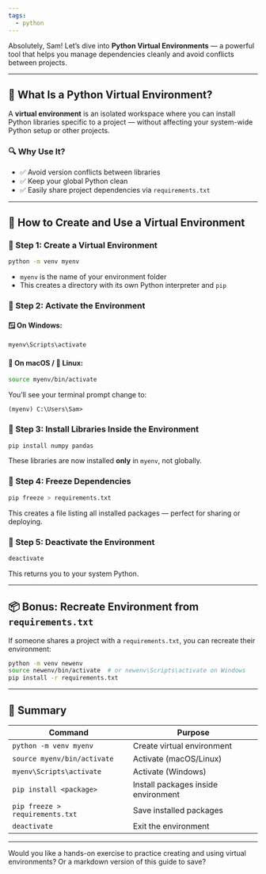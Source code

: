 ```yaml
---
tags:
  - python
---
```

Absolutely, Sam! Let’s dive into **Python Virtual Environments** — a powerful tool that helps you manage dependencies cleanly and avoid conflicts between projects.

---

## 🧰 What Is a Python Virtual Environment?

A **virtual environment** is an isolated workspace where you can install Python libraries specific to a project — without affecting your system-wide Python setup or other projects.

### 🔍 Why Use It?

- ✅ Avoid version conflicts between libraries
- ✅ Keep your global Python clean
- ✅ Easily share project dependencies via `requirements.txt`

---

## 🚀 How to Create and Use a Virtual Environment

### 🔹 Step 1: Create a Virtual Environment

```bash
python -m venv myenv
```

- `myenv` is the name of your environment folder
- This creates a directory with its own Python interpreter and `pip`

### 🔹 Step 2: Activate the Environment

#### 🪟 On Windows:

```bash
myenv\Scripts\activate
```

#### 🍎 On macOS / 🐧 Linux:

```bash
source myenv/bin/activate
```

You’ll see your terminal prompt change to:

```
(myenv) C:\Users\Sam>
```

### 🔹 Step 3: Install Libraries Inside the Environment

```bash
pip install numpy pandas
```

These libraries are now installed **only** in `myenv`, not globally.

### 🔹 Step 4: Freeze Dependencies

```bash
pip freeze > requirements.txt
```

This creates a file listing all installed packages — perfect for sharing or deploying.

### 🔹 Step 5: Deactivate the Environment

```bash
deactivate
```

This returns you to your system Python.

---

## 📦 Bonus: Recreate Environment from `requirements.txt`

If someone shares a project with a `requirements.txt`, you can recreate their environment:

```bash
python -m venv newenv
source newenv/bin/activate  # or newenv\Scripts\activate on Windows
pip install -r requirements.txt
```

---

## 🧠 Summary

|Command|Purpose|
|---|---|
|`python -m venv myenv`|Create virtual environment|
|`source myenv/bin/activate`|Activate (macOS/Linux)|
|`myenv\Scripts\activate`|Activate (Windows)|
|`pip install <package>`|Install packages inside environment|
|`pip freeze > requirements.txt`|Save installed packages|
|`deactivate`|Exit the environment|

---

Would you like a hands-on exercise to practice creating and using virtual environments? Or a markdown version of this guide to save?